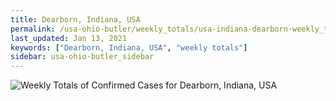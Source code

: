 ```yaml
---
title: Dearborn, Indiana, USA
permalink: /usa-ohio-butler/weekly_totals/usa-indiana-dearborn-weekly_totals.html
last_updated: Jan 13, 2021
keywords: ["Dearborn, Indiana, USA", "weekly totals"]
sidebar: usa-ohio-butler_sidebar
---
```


![Weekly Totals of Confirmed Cases for Dearborn, Indiana, USA](/covid_tracker/images/graphs/usa-indiana-dearborn-weekly_totals_graph.png)
